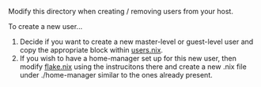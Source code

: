 Modify this directory when creating / removing users from your host.

To create a new user...

1. Decide if you want to create a new master-level or guest-level user and
   copy the appropriate block within [users.nix](./users.nix).
2. If you wish to have a home-manager set up for this new user, then modify
   [flake.nix](../../flake.nix) using the instrucitons there and create a new
   .nix file under ./home-manager similar to the ones already present.
